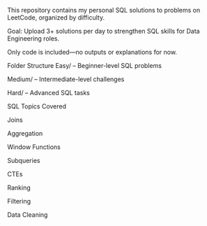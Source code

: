 This repository contains my personal SQL solutions to problems on LeetCode, organized by difficulty.

Goal: Upload 3+ solutions per day to strengthen SQL skills for Data Engineering roles.

Only code is included—no outputs or explanations for now.

Folder Structure Easy/ – Beginner-level SQL problems

Medium/ – Intermediate-level challenges

Hard/ – Advanced SQL tasks

SQL Topics Covered

Joins

Aggregation

Window Functions

Subqueries

CTEs

Ranking

Filtering

Data Cleaning
